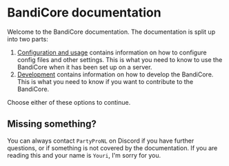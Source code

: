 # BandiCore documentation
Welcome to the BandiCore documentation. The documentation is split up into two parts:

1. [Configuration and usage](configuration/index.md) contains information on how to configure config files and other settings. This is what you need to know to use the BandiCore when it has been set up on a server.
2. [Development](developers/index.md) contains information on how to develop the BandiCore. This is what you need to know if you want to contribute to the BandiCore.

Choose either of these options to continue.

## Missing something?
You can always contact `PartyProNL` on Discord if you have further questions, or if something is not covered by the documentation. If you are reading this and your name is `Youri`, I'm sorry for you.